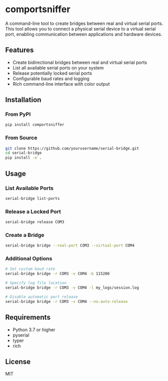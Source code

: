 # comportsniffer

A command-line tool to create bridges between real and virtual serial ports. This tool allows you to connect a physical serial device to a virtual serial port, enabling communication between applications and hardware devices.

## Features

- Create bidirectional bridges between real and virtual serial ports
- List all available serial ports on your system
- Release potentially locked serial ports
- Configurable baud rates and logging
- Rich command-line interface with color output

## Installation

### From PyPI

```bash
pip install comportsniffer
```

### From Source

```bash
git clone https://github.com/yourusername/serial-bridge.git
cd serial-bridge
pip install -e .
```

## Usage

### List Available Ports

```bash
serial-bridge list-ports
```

### Release a Locked Port

```bash
serial-bridge release COM3
```

### Create a Bridge

```bash
serial-bridge bridge --real-port COM3 --virtual-port COM4
```

### Additional Options

```bash
# Set custom baud rate
serial-bridge bridge -r COM3 -v COM4 -b 115200

# Specify log file location
serial-bridge bridge -r COM3 -v COM4 -l my_logs/session.log

# Disable automatic port release
serial-bridge bridge -r COM3 -v COM4 --no-auto-release
```

## Requirements

- Python 3.7 or higher
- pyserial
- typer
- rich

## License

MIT